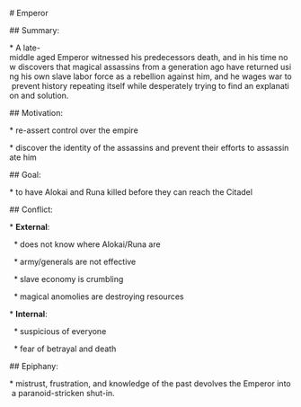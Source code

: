 # Emperor

## Summary:

* A late-middle aged Emperor witnessed his predecessors death, and in his time now discovers that magical assassins from a generation ago have returned using his own slave labor force as a rebellion against him, and he wages war to prevent history repeating itself while desperately trying to find an explanation and solution.

## Motivation:

* re-assert control over the empire

* discover the identity of the assassins and prevent their efforts to assassinate him

## Goal:

* to have Alokai and Runa killed before they can reach the Citadel

## Conflict:

* **External**:

  * does not know where Alokai/Runa are

  * army/generals are not effective

  * slave economy is crumbling

  * magical anomolies are destroying resources

* **Internal**:

  * suspicious of everyone

  * fear of betrayal and death

## Epiphany:

* mistrust, frustration, and knowledge of the past devolves the Emperor into a paranoid-stricken shut-in.